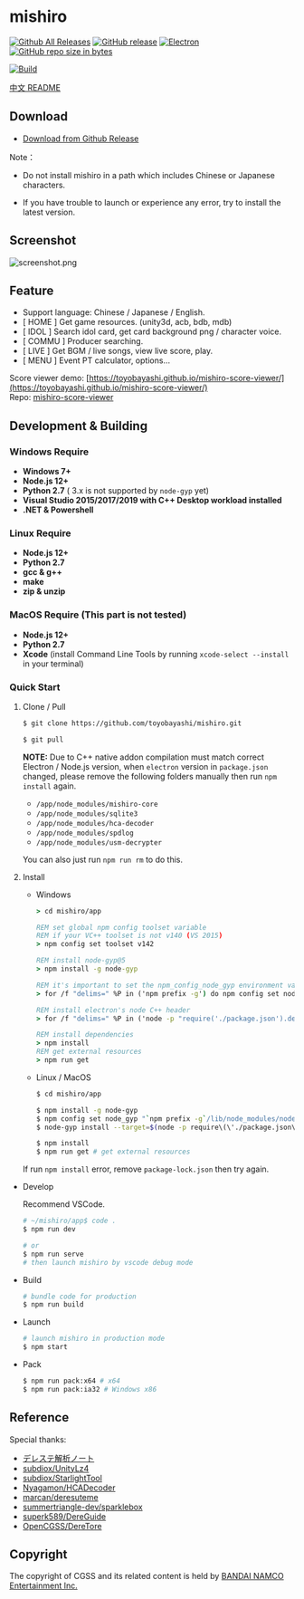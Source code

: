 # mishiro
[![Github All Releases](https://img.shields.io/github/downloads/toyobayashi/mishiro/total.svg)](https://github.com/toyobayashi/mishiro/releases)
[![GitHub release](https://img.shields.io/github/release/toyobayashi/mishiro.svg)](https://github.com/toyobayashi/mishiro/releases)
[![Electron](https://img.shields.io/badge/dynamic/json.svg?label=electron&url=https%3A%2F%2Fraw.githubusercontent.com%2Ftoyobayashi%2Fmishiro%2Fmaster%2Fapp%2Fpackage.json&query=%24.devDependencies.electron&colorB=9feaf9)](https://electronjs.org/)
[![GitHub repo size in bytes](https://img.shields.io/github/repo-size/toyobayashi/mishiro.svg)](https://github.com/toyobayashi/mishiro/archive/master.zip)
<!-- [![Build status](https://travis-ci.com/toyobayashi/mishiro.svg?branch=master)](https://travis-ci.com/toyobayashi/mishiro/) -->
[![Build](https://github.com/toyobayashi/mishiro/workflows/Build/badge.svg)](https://github.com/toyobayashi/mishiro/actions)
<!-- [![Build status](https://ci.appveyor.com/api/projects/status/qv7x4qj669pyolfi/branch/master?svg=true)](https://ci.appveyor.com/project/toyobayashi/mishiro/branch/master) -->
<!-- [![Vue](https://img.shields.io/badge/dynamic/json.svg?label=vue&url=https%3A%2F%2Fraw.githubusercontent.com%2Ftoyobayashi%2Fmishiro%2Fmaster%2Fapp%2Fpackage.json&query=%24.dependencies.vue&colorB=41b883)](https://vuejs.org/)
[![Webpack](https://img.shields.io/badge/dynamic/json.svg?label=webpack&url=https%3A%2F%2Fraw.githubusercontent.com%2Ftoyobayashi%2Fmishiro%2Fmaster%2Fapp%2Fpackage.json&query=%24.devDependencies.webpack&colorB=55a7dd)](https://webpack.js.org/) -->

<!-- <font color="green" size=5>**Latest Available Version: [2.0.0](https://github.com/toyobayashi/mishiro/releases/tag/v2.0.0)**</font> -->

[中文 README](https://github.com/toyobayashi/mishiro/blob/master/README_CN.md)

## Download

* [Download from Github Release](https://github.com/toyobayashi/mishiro/releases)  
<!-- * [Download from Gitee Release (Chinese user)](https://gitee.com/toyobayashi/mishiro/releases)   -->

Note：

* Do not install mishiro in a path which includes Chinese or Japanese characters.

* If you have trouble to launch or experience any error, try to install the latest version.
<!-- * Mac users please refer to the following building steps and [Electron's document](http://electronjs.org/docs/tutorial/application-distribution) to compile and pack mishiro. -->

## Screenshot

![screenshot.png](https://github.com/toyobayashi/mishiro/raw/master/img/screenshot.png)

## Feature

* Support language: Chinese / Japanese / English.
* [ HOME ] Get game resources. (unity3d, acb, bdb, mdb)
* [ IDOL ] Search idol card, get card background png / character voice.
* [ COMMU ] Producer searching.
* [ LIVE ] Get BGM / live songs, view live score, play.
* [ MENU ] Event PT calculator, options...

Score viewer demo: [https://toyobayashi.github.io/mishiro-score-viewer/](https://toyobayashi.github.io/mishiro-score-viewer/)  
Repo: [mishiro-score-viewer](https://github.com/toyobayashi/mishiro-score-viewer)

<!-- * [ IDOL ] Search idol card and download card background png from [starlight.kirara.ca](https://starlight.kirara.ca/) or character voice from game server. -->

## Development & Building

### Windows Require

* __Windows 7+__
* __Node.js 12+__
* __Python 2.7__ ( 3.x is not supported by `node-gyp` yet)
* __Visual Studio 2015/2017/2019 with C++ Desktop workload installed__
* __.NET & Powershell__  

### Linux Require

* __Node.js 12+__
* __Python 2.7__
* __gcc & g++__
* __make__
* __zip & unzip__

### MacOS Require (This part is not tested)
 
* __Node.js 12+__
* __Python 2.7__
* __Xcode__ (install Command Line Tools by running ```xcode-select --install``` in your terminal)

### Quick Start

1. Clone / Pull  

    ``` bash 
    $ git clone https://github.com/toyobayashi/mishiro.git

    $ git pull
    ```

    **NOTE:** Due to C++ native addon compilation must match correct Electron / Node.js version, when `electron` version in `package.json` changed, please remove the following folders manually then run `npm install` again.

    * `/app/node_modules/mishiro-core`
    * `/app/node_modules/sqlite3`
    * `/app/node_modules/hca-decoder`
    * `/app/node_modules/spdlog`
    * `/app/node_modules/usm-decrypter`

    You can also just run `npm run rm` to do this.

2. Install  

    * Windows

        ``` bat
        > cd mishiro/app

        REM set global npm config toolset variable
        REM if your VC++ toolset is not v140 (VS 2015)
        > npm config set toolset v142

        REM install node-gyp@5
        > npm install -g node-gyp

        REM it's important to set the npm_config_node_gyp environment variable to tell npm using global installed node-gyp
        > for /f "delims=" %P in ('npm prefix -g') do npm config set node_gyp "%P\node_modules\node-gyp\bin\node-gyp.js"

        REM install electron's node C++ header
        > for /f "delims=" %P in ('node -p "require('./package.json').devDependencies.electron"') do node-gyp install --target=%P --dist-url=https://atom.io/download/electron

        REM install dependencies
        > npm install
        REM get external resources
        > npm run get
        ```
    
    * Linux / MacOS

        ``` bash
        $ cd mishiro/app

        $ npm install -g node-gyp
        $ npm config set node_gyp "`npm prefix -g`/lib/node_modules/node-gyp/bin/node-gyp.js"
        $ node-gyp install --target=$(node -p require\(\'./package.json\'\).devDependencies.electron) --dist-url=https://atom.io/download/electron

        $ npm install
        $ npm run get # get external resources
        ```

    If run `npm install` error, remove `package-lock.json` then try again.

* Develop

    Recommend VSCode.
    
    ``` bash
    # ~/mishiro/app$ code .
    $ npm run dev

    # or
    $ npm run serve
    # then launch mishiro by vscode debug mode
    ```

* Build  

    ``` bash
    # bundle code for production
    $ npm run build
    ```

* Launch  

    ``` bash
    # launch mishiro in production mode
    $ npm start
    ```

* Pack

    ``` bash
    $ npm run pack:x64 # x64 
    $ npm run pack:ia32 # Windows x86
    ```

## Reference
Special thanks:   
* [デレステ解析ノート](https://subdiox.github.io/deresute/)
* [subdiox/UnityLz4](https://github.com/subdiox/UnityLz4)
* [subdiox/StarlightTool](https://github.com/subdiox/StarlightTool)
* [Nyagamon/HCADecoder](https://github.com/Nyagamon/HCADecoder)
* [marcan/deresuteme](https://github.com/marcan/deresuteme)
* [summertriangle-dev/sparklebox](https://github.com/summertriangle-dev/sparklebox)
* [superk589/DereGuide](https://github.com/superk589/DereGuide)
* [OpenCGSS/DereTore](https://github.com/OpenCGSS/DereTore)


## Copyright
The copyright of CGSS and its related content is held by [BANDAI NAMCO Entertainment Inc.](https://bandainamcoent.co.jp/)  
